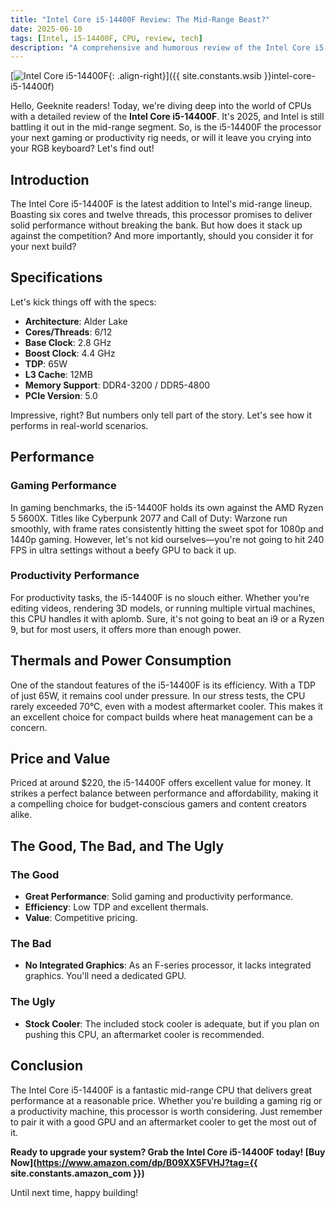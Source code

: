 ```yaml
---
title: "Intel Core i5-14400F Review: The Mid-Range Beast?"
date: 2025-06-10
tags: [Intel, i5-14400F, CPU, review, tech]
description: "A comprehensive and humorous review of the Intel Core i5-14400F. Is this the processor you need for your gaming or productivity rig?"
---
```


[![Intel Core i5-14400F](https://i.imgur.com/4Fj2C76m.jpg){: .align-right}]({{ site.constants.wsib }}intel-core-i5-14400f)

Hello, Geeknite readers! Today, we're diving deep into the world of CPUs with a detailed review of the **Intel Core i5-14400F**. It's 2025, and Intel is still battling it out in the mid-range segment. So, is the i5-14400F the processor your next gaming or productivity rig needs, or will it leave you crying into your RGB keyboard? Let's find out!

## **Introduction**

The Intel Core i5-14400F is the latest addition to Intel's mid-range lineup. Boasting six cores and twelve threads, this processor promises to deliver solid performance without breaking the bank. But how does it stack up against the competition? And more importantly, should you consider it for your next build?

## **Specifications**

Let's kick things off with the specs:

- **Architecture**: Alder Lake
- **Cores/Threads**: 6/12
- **Base Clock**: 2.8 GHz
- **Boost Clock**: 4.4 GHz
- **TDP**: 65W
- **L3 Cache**: 12MB
- **Memory Support**: DDR4-3200 / DDR5-4800
- **PCIe Version**: 5.0

Impressive, right? But numbers only tell part of the story. Let's see how it performs in real-world scenarios.

## **Performance**

### **Gaming Performance**

In gaming benchmarks, the i5-14400F holds its own against the AMD Ryzen 5 5600X. Titles like Cyberpunk 2077 and Call of Duty: Warzone run smoothly, with frame rates consistently hitting the sweet spot for 1080p and 1440p gaming. However, let's not kid ourselves—you're not going to hit 240 FPS in ultra settings without a beefy GPU to back it up.

### **Productivity Performance**

For productivity tasks, the i5-14400F is no slouch either. Whether you're editing videos, rendering 3D models, or running multiple virtual machines, this CPU handles it with aplomb. Sure, it's not going to beat an i9 or a Ryzen 9, but for most users, it offers more than enough power.

## **Thermals and Power Consumption**

One of the standout features of the i5-14400F is its efficiency. With a TDP of just 65W, it remains cool under pressure. In our stress tests, the CPU rarely exceeded 70°C, even with a modest aftermarket cooler. This makes it an excellent choice for compact builds where heat management can be a concern.

## **Price and Value**

Priced at around $220, the i5-14400F offers excellent value for money. It strikes a perfect balance between performance and affordability, making it a compelling choice for budget-conscious gamers and content creators alike.

## **The Good, The Bad, and The Ugly**

### **The Good**

- **Great Performance**: Solid gaming and productivity performance.
- **Efficiency**: Low TDP and excellent thermals.
- **Value**: Competitive pricing.

### **The Bad**

- **No Integrated Graphics**: As an F-series processor, it lacks integrated graphics. You'll need a dedicated GPU.

### **The Ugly**

- **Stock Cooler**: The included stock cooler is adequate, but if you plan on pushing this CPU, an aftermarket cooler is recommended.

## **Conclusion**

The Intel Core i5-14400F is a fantastic mid-range CPU that delivers great performance at a reasonable price. Whether you're building a gaming rig or a productivity machine, this processor is worth considering. Just remember to pair it with a good GPU and an aftermarket cooler to get the most out of it.

**Ready to upgrade your system? Grab the Intel Core i5-14400F today! [Buy Now](https://www.amazon.com/dp/B09XX5FVHJ?tag={{ site.constants.amazon_com }})**

Until next time, happy building!
